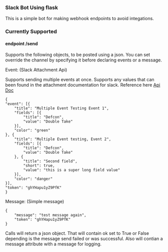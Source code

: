 ### Slack Bot Using flask
This is a simple bot for making webhook endpoints to avoid integations.

### Currently Supported
#### endpoint /send
Supports the following objects, to be posted using a json.
You can set override the channel by specifying it before declaring events or a message.

Event: (Slack Attachment Api)

Supports sending multiple events at once. Supports any values that can been found in the attachment documentation for slack. Reference here [Api Doc](https://api.slack.com/docs/message-attachments) 
```
{
"event": [{
	"title": "Multiple Event Testing Event 1",
	"fields": [{
		"title": "Defcon",
		"value": "Double Take"
	}],
	"color": "green"
}, {
	"title": "Multiple Event testing, Event 2",
	"fields": [{
		"title": "Defcon",
		"value": "Double Take"
	}, {
		"title": "Second field",
		"short": true,
		"value": "this is a super long field value"
	}],
	"color": "danger"
}],
"token": "ghYHapu1yZ9PfK"
}
```

Message: (Simple message)
```
{
	"message": "test message again",
	"token": "ghYHapu1yZ9PfK"
}
```

Calls will return a json object. That will contain ok set to True or False depending is the message send failed or was successful. Also will contian a message attribute with a message for logging.
